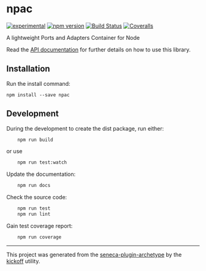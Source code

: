 # npac

[![experimental](http://badges.github.io/stability-badges/dist/experimental.svg)](http://github.com/badges/stability-badges)
[![npm version][npm-badge]][npm-url]
[![Build Status][travis-badge]][travis-url]
[![Coveralls][BadgeCoveralls]][Coveralls]

A lightweight Ports and Adapters Container for Node

Read the [API documentation](https://tombenke.github.io/npac/index.html)
for further details on how to use this library.


## Installation

Run the install command:

    npm install --save npac


## Development

During the development to create the dist package, run either:

```bash
    npm run build
```

or use

```bash
    npm run test:watch
```

Update the documentation:

```bash
    npm run docs
```

Check the source code:

```bash
    npm run test
    npm run lint
```

Gain test coverage report:

```bash
    npm run coverage
```

---

This project was generated from the [seneca-plugin-archetype](https://github.com/tombenke/seneca-plugin-archetype)
by the [kickoff](https://github.com/tombenke/kickoff) utility.

[npm-badge]: https://badge.fury.io/js/npac.svg
[npm-url]: https://badge.fury.io/js/npac
[travis-badge]: https://api.travis-ci.org/tombenke/npac.svg
[travis-url]: https://travis-ci.org/tombenke/npac
[Coveralls]: https://coveralls.io/github/tombenke/npac?branch=master
[BadgeCoveralls]: https://coveralls.io/repos/github/tombenke/npac/badge.svg?branch=master

